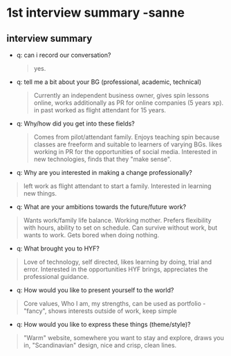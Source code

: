 # 1st interview summary -sanne

## interview summary

- q: can i record our conversation?

  > yes.

- q: tell me a bit about your BG (professional, academic, technical)

  > Currently an independent business owner, gives spin lessons online, works
  > additionally as PR for online companies (5 years xp). in past worked as
  > flight attendant for 15 years.

- q: Why/how did you get into these fields?

  > Comes from pilot/attendant family. Enjoys teaching spin because classes are
  > freeform and suitable to learners of varying BGs. likes working in PR for
  > the opportunities of social media. Interested in new technologies, finds
  > that they "make sense".

- q: Why are you interested in making a change professionally?

> left work as flight attendant to start a family. Interested in learning new
> things.

- q: What are your ambitions towards the future/future work?

> Wants work/family life balance. Working mother. Prefers flexibility with
> hours, ability to set on schedule. Can survive without work, but wants to
> work. Gets bored when doing nothing.

- q: What brought you to HYF?

> Love of technology, self directed, likes learning by doing, trial and error.
> Interested in the opportunities HYF brings, appreciates the professional
> guidance.

- q: How would you like to present yourself to the world?

> Core values, Who I am, my strengths, can be used as portfolio - "fancy", shows
> interests outside of work, keep simple

- q: How would you like to express these things (theme/style)?

> "Warm" website, somewhere you want to stay and explore, draws you in,
> "Scandinavian" design, nice and crisp, clean lines.
